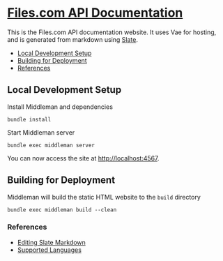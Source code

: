 # [Files.com API Documentation](https://developers.files.com/)

This is the Files.com API documentation website. It uses Vae for hosting, and is generated from markdown using [Slate](https://github.com/lord/slate).

- [Local Development Setup](#local-development-setup)
- [Building for Deployment](#building-for-deployment)
- [References](#references)

## Local Development Setup

Install Middleman and dependencies

`bundle install`

Start Middleman server

`bundle exec middleman server`

You can now access the site at [http://localhost:4567](http://localhost:4567/).

## Building for Deployment

Middleman will build the static HTML website to the `build` directory

`bundle exec middleman build --clean`

### References

* [Editing Slate Markdown](https://github.com/lord/slate/wiki/Markdown-Syntax)
* [Supported Languages](https://github.com/jneen/rouge/wiki/List-of-supported-languages-and-lexers)
